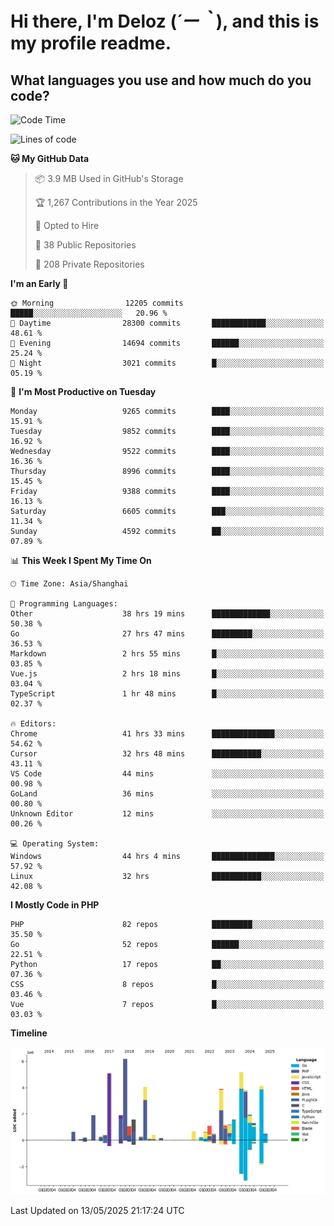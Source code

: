 # **Hi there, I'm Deloz (*´ー｀*), and this is my profile readme.**

## **What languages you use and how much do you code?**

<!--START_SECTION:waka-->
![Code Time](http://img.shields.io/badge/Code%20Time-6%2C358%20hrs%2052%20mins-blue)

![Lines of code](https://img.shields.io/badge/From%20Hello%20World%20I%27ve%20Written-52.1%20million%20lines%20of%20code-blue)

**🐱 My GitHub Data** 

> 📦 3.9 MB Used in GitHub's Storage 
 > 
> 🏆 1,267 Contributions in the Year 2025
 > 
> 💼 Opted to Hire
 > 
> 📜 38 Public Repositories 
 > 
> 🔑 208 Private Repositories 
 > 
**I'm an Early 🐤** 

```text
🌞 Morning                12205 commits       █████░░░░░░░░░░░░░░░░░░░░   20.96 % 
🌆 Daytime                28300 commits       ████████████░░░░░░░░░░░░░   48.61 % 
🌃 Evening                14694 commits       ██████░░░░░░░░░░░░░░░░░░░   25.24 % 
🌙 Night                  3021 commits        █░░░░░░░░░░░░░░░░░░░░░░░░   05.19 % 
```
📅 **I'm Most Productive on Tuesday** 

```text
Monday                   9265 commits        ████░░░░░░░░░░░░░░░░░░░░░   15.91 % 
Tuesday                  9852 commits        ████░░░░░░░░░░░░░░░░░░░░░   16.92 % 
Wednesday                9522 commits        ████░░░░░░░░░░░░░░░░░░░░░   16.36 % 
Thursday                 8996 commits        ████░░░░░░░░░░░░░░░░░░░░░   15.45 % 
Friday                   9388 commits        ████░░░░░░░░░░░░░░░░░░░░░   16.13 % 
Saturday                 6605 commits        ███░░░░░░░░░░░░░░░░░░░░░░   11.34 % 
Sunday                   4592 commits        ██░░░░░░░░░░░░░░░░░░░░░░░   07.89 % 
```


📊 **This Week I Spent My Time On** 

```text
🕑︎ Time Zone: Asia/Shanghai

💬 Programming Languages: 
Other                    38 hrs 19 mins      █████████████░░░░░░░░░░░░   50.38 % 
Go                       27 hrs 47 mins      █████████░░░░░░░░░░░░░░░░   36.53 % 
Markdown                 2 hrs 55 mins       █░░░░░░░░░░░░░░░░░░░░░░░░   03.85 % 
Vue.js                   2 hrs 18 mins       █░░░░░░░░░░░░░░░░░░░░░░░░   03.04 % 
TypeScript               1 hr 48 mins        █░░░░░░░░░░░░░░░░░░░░░░░░   02.37 % 

🔥 Editors: 
Chrome                   41 hrs 33 mins      ██████████████░░░░░░░░░░░   54.62 % 
Cursor                   32 hrs 48 mins      ███████████░░░░░░░░░░░░░░   43.11 % 
VS Code                  44 mins             ░░░░░░░░░░░░░░░░░░░░░░░░░   00.98 % 
GoLand                   36 mins             ░░░░░░░░░░░░░░░░░░░░░░░░░   00.80 % 
Unknown Editor           12 mins             ░░░░░░░░░░░░░░░░░░░░░░░░░   00.26 % 

💻 Operating System: 
Windows                  44 hrs 4 mins       ██████████████░░░░░░░░░░░   57.92 % 
Linux                    32 hrs              ███████████░░░░░░░░░░░░░░   42.08 % 
```

**I Mostly Code in PHP** 

```text
PHP                      82 repos            █████████░░░░░░░░░░░░░░░░   35.50 % 
Go                       52 repos            ██████░░░░░░░░░░░░░░░░░░░   22.51 % 
Python                   17 repos            ██░░░░░░░░░░░░░░░░░░░░░░░   07.36 % 
CSS                      8 repos             █░░░░░░░░░░░░░░░░░░░░░░░░   03.46 % 
Vue                      7 repos             █░░░░░░░░░░░░░░░░░░░░░░░░   03.03 % 
```



**Timeline**

![Lines of Code chart](https://raw.githubusercontent.com/deloz/deloz/main/assets/bar_graph.png)


 Last Updated on 13/05/2025 21:17:24 UTC
<!--END_SECTION:waka-->
